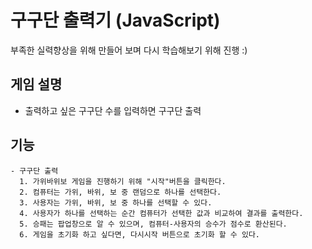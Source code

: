 # 구구단 출력기 (JavaScript)
부족한 실력향상을 위해 만들어 보며 다시 학습해보기 위해 진행 :)

## 게임 설명
- 출력하고 싶은 구구단 수를 입력하면 구구단 출력

## 기능
```
- 구구단 출력
  1. 가위바위보 게임을 진행하기 위해 "시작"버튼을 클릭한다.
  2. 컴퓨터는 가위, 바위, 보 중 랜덤으로 하나를 선택한다.
  3. 사용자는 가위, 바위, 보 중 하나를 선택할 수 있다.
  4. 사용자가 하나를 선택하는 순간 컴퓨터가 선택한 값과 비교하여 결과를 출력한다.
  5. 승패는 팝업창으로 알 수 있으며, 컴퓨터-사용자의 승수가 점수로 환산된다.
  6. 게임을 초기화 하고 싶다면, 다시시작 버튼으로 초기화 할 수 있다. 
```